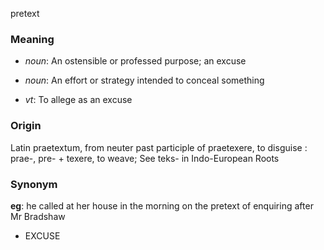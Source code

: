 pretext
### Meaning
+ _noun_: An ostensible or professed purpose; an excuse
+ _noun_: An effort or strategy intended to conceal something

+ _vt_: To allege as an excuse

### Origin

Latin praetextum, from neuter past participle of praetexere, to disguise : prae-, pre- + texere, to weave; See teks- in Indo-European Roots

### Synonym

__eg__: he called at her house in the morning on the pretext of enquiring after Mr Bradshaw

+ EXCUSE


